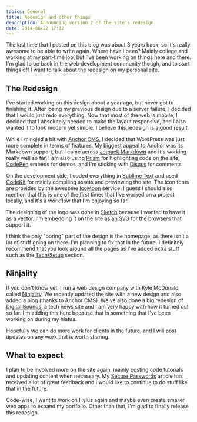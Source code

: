 ```yaml
---
topics: General
title: Redesign and other things
description: Announcing version 2 of the site's redesign.
date: 2014-06-22 17:12
---
```


The last time that I posted on this blog was about 3 years back, so it's really awesome to be able to write again. Where have I been? Mainly college and working at my part-time job, but I've been working on things here and there. I'm glad to be back in the web development community though, and to start things off I want to talk about the redesign on my personal site.<!--more-->

## The Redesign

I've started working on this design about a year ago, but never got to finishing it. After losing my previous design due to a server failure, I decided that I would just redo everything. Now that most of the web is mobile, I decided that I absolutely needed to make the layout responsive, and I also wanted it to look modern yet simple. I believe this redesign is a good result.

While I mingled a bit with [Anchor CMS](http://anchorcms.com/), I decided that WordPress was just more complete in terms of features. My biggest appeal to Anchor was its Markdown support, but I came across [Jetpack Markdown](http://wordpress.org/plugins/jetpack-markdown/) and it's working really well so far. I am also using [Prism](http://prismjs.com/) for highlighting code on the site, [CodePen](http://codepen.io/) embeds for demos, and I'm sticking with [Disqus](https://disqus.com/) for comments.

On the development side, I coded everything in [Sublime Text](http://www.sublimetext.com/) and used [CodeKit](https://incident57.com/codekit/) for mainly compiling assets and previewing the site. The icon fonts are provided by the awesome [IcoMoon](http://icomoon.io/) service. I guess I should also mention that this is one of the first times that I've worked on a project locally, and it's a workflow that I'm enjoying so far.

The designing of the logo was done in [Sketch](http://bohemiancoding.com/sketch/) because I wanted to have it as a vector. I'm embedding it on the site as an SVG for the browsers that support it.

I think the only "boring" part of the design is the homepage, as there isn't a lot of stuff going on there. I'm planning to fix that in the future. I definitely recommend that you look around all the pages as I've added extra stuff such as the [Tech/Setup](/about/tech/) section.

## Ninjality

If you don't know yet, I run a web design company with Kyle McDonald called [Ninjality](http://ninjality.com/). We recently updated the site with a new design and also added a blog (thanks to Anchor CMS). We've also done a big redesign of [Digital Bounds](http://digitalbounds.com/), a tech news site and I am very happy with how it turned out so far. I'm adding this here because that is something that I've been working on during my hiatus.

Hopefully we can do more work for clients in the future, and I will post updates on any work that is worth sharing.

## What to expect

I plan to be involved more on the site again, mainly posting code tutorials and updating content when necessary. My [Secure Passwords](/blog/secure-passwords/) article has received a lot of great feedback and I would like to continue to do stuff like that in the future.

Code-wise, I want to work on Hylus again and maybe even create smaller web apps to expand my portfolio. Other than that, I'm glad to finally release this redesign.
